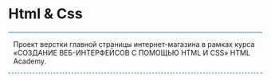 <h1> Html & Css</h1>
<div style="width:500px;
border-top:3px solid #9EC1D4;
border-bottom: dotted 3px #9EC1D4;
padding-left:10px">
<p>Проект верстки главной страницы интернет-магазина в рамках курса
<br>«СОЗДАНИЕ ВЕБ-ИНТЕРФЕЙСОВ С ПОМОЩЬЮ HTML И CSS» HTML Academy.

